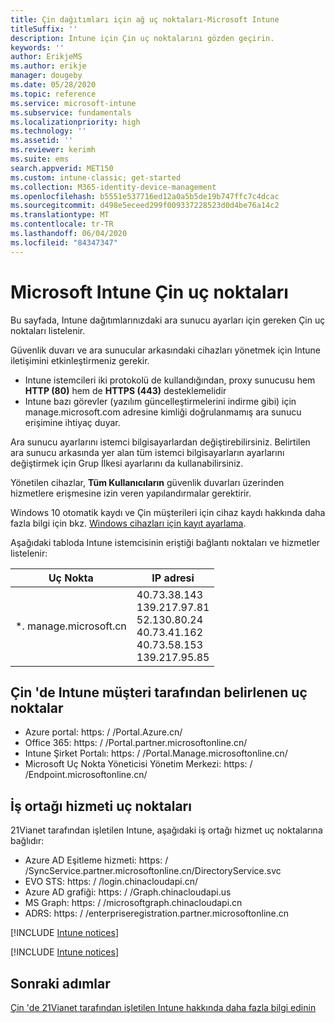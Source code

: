 ```yaml
---
title: Çin dağıtımları için ağ uç noktaları-Microsoft Intune
titleSuffix: ''
description: Intune için Çin uç noktalarını gözden geçirin.
keywords: ''
author: ErikjeMS
ms.author: erikje
manager: dougeby
ms.date: 05/28/2020
ms.topic: reference
ms.service: microsoft-intune
ms.subservice: fundamentals
ms.localizationpriority: high
ms.technology: ''
ms.assetid: ''
ms.reviewer: kerimh
ms.suite: ems
search.appverid: MET150
ms.custom: intune-classic; get-started
ms.collection: M365-identity-device-management
ms.openlocfilehash: b5551e537716ed12a0a5b5de19b747ffc7c4dcac
ms.sourcegitcommit: d498e5eceed299f009337228523d0d4be76a14c2
ms.translationtype: MT
ms.contentlocale: tr-TR
ms.lasthandoff: 06/04/2020
ms.locfileid: "84347347"
---
```

# <a name="china-endpoints-for-microsoft-intune"></a>Microsoft Intune Çin uç noktaları

Bu sayfada, Intune dağıtımlarınızdaki ara sunucu ayarları için gereken Çin uç noktaları listelenir.

Güvenlik duvarı ve ara sunucular arkasındaki cihazları yönetmek için Intune iletişimini etkinleştirmeniz gerekir.

- Intune istemcileri iki protokolü de kullandığından, proxy sunucusu hem **HTTP (80)** hem de **HTTPS (443)** desteklemelidir
- Intune bazı görevler (yazılım güncelleştirmelerini indirme gibi) için manage.microsoft.com adresine kimliği doğrulanmamış ara sunucu erişimine ihtiyaç duyar.

Ara sunucu ayarlarını istemci bilgisayarlardan değiştirebilirsiniz. Belirtilen ara sunucu arkasında yer alan tüm istemci bilgisayarların ayarlarını değiştirmek için Grup İlkesi ayarlarını da kullanabilirsiniz.

Yönetilen cihazlar, **Tüm Kullanıcıların** güvenlik duvarları üzerinden hizmetlere erişmesine izin veren yapılandırmalar gerektirir.

Windows 10 otomatik kaydı ve Çin müşterileri için cihaz kaydı hakkında daha fazla bilgi için bkz. [Windows cihazları için kayıt ayarlama](../enrollment/windows-enroll.md#windows-10-auto-enrollment-and-device-registration).

Aşağıdaki tabloda Intune istemcisinin eriştiği bağlantı noktaları ve hizmetler listelenir:

|**Uç Nokta**|**IP adresi**|
|---------------------|-----------|
|*. manage.microsoft.cn | 40.73.38.143<br>139.217.97.81<br>52.130.80.24<br>40.73.41.162<br>40.73.58.153<br>139.217.95.85 |


## <a name="intune-customer-designated-endpoints-in-china"></a>Çin 'de Intune müşteri tarafından belirlenen uç noktalar
- Azure portal: https: \/ /Portal.Azure.cn/
- Office 365: https: \/ /Portal.partner.microsoftonline.cn/
- Intune Şirket Portalı: https: \/ /Portal.Manage.microsoftonline.cn/
- Microsoft Uç Nokta Yöneticisi Yönetim Merkezi: https: \/ /Endpoint.microsoftonline.cn/


## <a name="partner-service-endpoints"></a>İş ortağı hizmeti uç noktaları

21Vianet tarafından işletilen Intune, aşağıdaki iş ortağı hizmet uç noktalarına bağlıdır:
- Azure AD Eşitleme hizmeti: https: \/ /SyncService.partner.microsoftonline.cn/DirectoryService.svc
- EVO STS: https: \/ /login.chinacloudapi.cn/
- Azure AD grafiği: https: \/ /Graph.chinacloudapi.us
- MS Graph: https: \/ /microsoftgraph.chinacloudapi.cn
- ADRS: https: \/ /enterpriseregistration.partner.microsoftonline.cn

[!INCLUDE [Intune notices](../includes/windows-push-notification-services.md)]

[!INCLUDE [Intune notices](../includes/apple-device-network-information.md)]

## <a name="next-steps"></a>Sonraki adımlar
[Çin 'de 21Vianet tarafından işletilen Intune hakkında daha fazla bilgi edinin](china.md)

